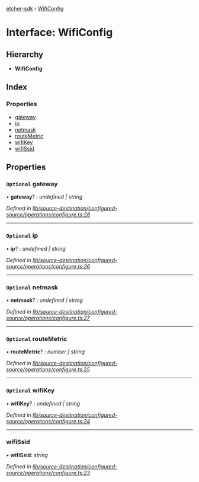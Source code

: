 [etcher-sdk](../README.md) › [WifiConfig](wificonfig.md)

# Interface: WifiConfig

## Hierarchy

* **WifiConfig**

## Index

### Properties

* [gateway](wificonfig.md#optional-gateway)
* [ip](wificonfig.md#optional-ip)
* [netmask](wificonfig.md#optional-netmask)
* [routeMetric](wificonfig.md#optional-routemetric)
* [wifiKey](wificonfig.md#optional-wifikey)
* [wifiSsid](wificonfig.md#wifissid)

## Properties

### `Optional` gateway

• **gateway**? : *undefined | string*

*Defined in [lib/source-destination/configured-source/operations/configure.ts:28](https://github.com/balena-io-modules/etcher-sdk/blob/cc08b9c/lib/source-destination/configured-source/operations/configure.ts#L28)*

___

### `Optional` ip

• **ip**? : *undefined | string*

*Defined in [lib/source-destination/configured-source/operations/configure.ts:26](https://github.com/balena-io-modules/etcher-sdk/blob/cc08b9c/lib/source-destination/configured-source/operations/configure.ts#L26)*

___

### `Optional` netmask

• **netmask**? : *undefined | string*

*Defined in [lib/source-destination/configured-source/operations/configure.ts:27](https://github.com/balena-io-modules/etcher-sdk/blob/cc08b9c/lib/source-destination/configured-source/operations/configure.ts#L27)*

___

### `Optional` routeMetric

• **routeMetric**? : *number | string*

*Defined in [lib/source-destination/configured-source/operations/configure.ts:25](https://github.com/balena-io-modules/etcher-sdk/blob/cc08b9c/lib/source-destination/configured-source/operations/configure.ts#L25)*

___

### `Optional` wifiKey

• **wifiKey**? : *undefined | string*

*Defined in [lib/source-destination/configured-source/operations/configure.ts:24](https://github.com/balena-io-modules/etcher-sdk/blob/cc08b9c/lib/source-destination/configured-source/operations/configure.ts#L24)*

___

###  wifiSsid

• **wifiSsid**: *string*

*Defined in [lib/source-destination/configured-source/operations/configure.ts:23](https://github.com/balena-io-modules/etcher-sdk/blob/cc08b9c/lib/source-destination/configured-source/operations/configure.ts#L23)*
